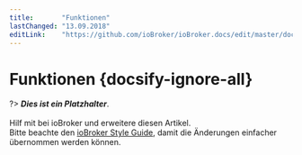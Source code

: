```yaml
---
title:       "Funktionen"
lastChanged: "13.09.2018"
editLink:    "https://github.com/ioBroker/ioBroker.docs/edit/master/docs/basics/functions.md"
---
```


# Funktionen {docsify-ignore-all}

?> ***Dies ist ein Platzhalter***.
   <br><br>
   Hilf mit bei ioBroker und erweitere diesen Artikel.  
   Bitte beachte den [ioBroker Style Guide](community/styleguidedoc), 
   damit die Änderungen einfacher übernommen werden können.
